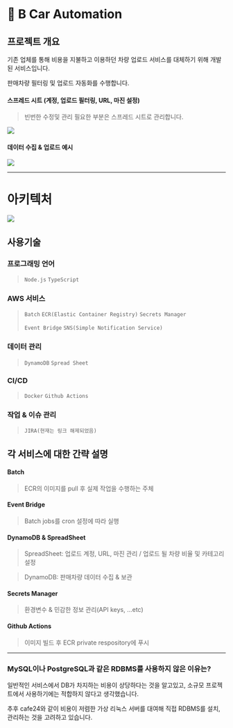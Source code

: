 # 🚗 B Car Automation
## 프로젝트 개요

기존 업체를 통해 비용을 지불하고 이용하던 차량 업로드 서비스를 대체하기 위해 개발된 서비스입니다.

판매차량 필터링 및 업로드 자동화를 수행합니다.

#### 스프레드 시트 (계정, 업로드 필터링, URL, 마진 설정)

> 빈번한 수정및 관리 필요한 부분은 스프레드 시트로 관리합니다.

<img src="https://github.com/wns312/bcar/assets/61006711/ec5cba61-1991-45aa-958d-07bafba65142">

#### 데이터 수집 & 업로드 예시

<img src="https://github.com/wns312/bcar/assets/61006711/bb9b454a-c9cb-4383-86a7-e86f74d01e0c">



---

# 아키텍처

<img src="https://github.com/wns312/bcar/assets/61006711/91ed2c27-1223-4906-9307-44a7da8c02d2" />



## 사용기술
### 프로그래밍 언어
> `Node.js` `TypeScript`

### AWS 서비스
>  `Batch`  `ECR(Elastic Container Registry)` `Secrets Manager`
>
> `Event Bridge` `SNS(Simple Notification Service)` 

### 데이터 관리
>  `DynamoDB`  `Spread Sheet`

### CI/CD
>  `Docker` `Github Actions`

### 작업 & 이슈 관리

> `JIRA(현재는 링크 해제되었음)`




## 각 서비스에 대한 간략 설명

#### Batch

> ECR의 이미지를 pull 후 실제 작업을 수행하는 주체

#### Event Bridge

> Batch jobs를 cron 설정에 따라 실행

#### DynamoDB & SpreadSheet

> SpreadSheet: 업로드 계정, URL, 마진 관리 / 업로드 될 차량 비율 및 카테고리 설정

> DynamoDB: 판매차량 데이터 수집 & 보관

#### Secrets Manager

> 환경변수 & 민감한 정보  관리(API keys,  ...etc)

#### Github Actions

> 이미지 빌드 후 ECR private respository에 푸시

---
### MySQL이나 PostgreSQL과 같은 RDBMS를 사용하지 않은 이유는?
일반적인 서비스에서 DB가 차지하는 비용이 상당하다는 것을 알고있고, 소규모 프로젝트에서 사용하기에는 적합하지 않다고 생각했습니다. 

추후 cafe24와 같이 비용이 저렴한 가상 리눅스 서버를 대여해 직접 RDBMS를 설치, 관리하는 것을 고려하고 있습니다.
